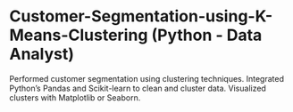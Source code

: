 # Customer-Segmentation-using-K-Means-Clustering (Python - Data Analyst)
Performed customer segmentation using clustering techniques. Integrated Python’s Pandas and Scikit-learn to clean and cluster data. Visualized clusters with Matplotlib or Seaborn.
